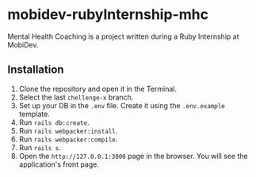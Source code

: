 # mobidev-rubyInternship-mhc
Mental Health Coaching is a project written during a Ruby Internship at MobiDev.

## Installation
1. Clone the repository and open it in the Terminal.
2. Select the last `chellenge-x` branch.
3. Set up your DB in the `.env` file. Create it using the `.env.example` template.
4. Run `rails db:create`.
4. Run `rails webpacker:install`.
5. Run `rails webpacker:compile`.
6. Run `rails s`.
7. Open the `http://127.0.0.1:3000` page in the browser. You will see the application's front page.

